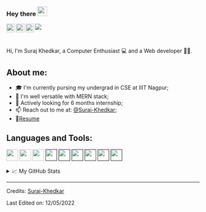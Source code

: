 ### Hey there <img src="https://media.giphy.com/media/hvRJCLFzcasrR4ia7z/giphy.gif" width="25px" height="25px">

<a href="https://www.linkedin.com/in/suraj-khedkar-5a26021a4/">
  <img align="left" alt="Suraj's LinkedIN" width="22px" src="https://cdn.jsdelivr.net/gh/devicons/devicon/icons/linkedin/linkedin-original.svg" />
</a>
<a href="https://www.hackerrank.com/snk_khedkar">
  <img align="left" alt="Suraj's Hackerrank" width="22px"  src="https://img.icons8.com/external-tal-revivo-color-tal-revivo/96/000000/external-hackerrank-is-a-technology-company-that-focuses-on-competitive-programming-logo-color-tal-revivo.png" />
</a>
<a href="https://leetcode.com/K_suraj/">
  <img align="left" alt="Suraj's Leetcode" width="22px" src="https://raw.githubusercontent.com/rahuldkjain/github-profile-readme-generator/master/src/images/icons/Social/leet-code.svg" />
</a>

![](https://visitor-badge.glitch.me/badge?page_id=Suraj-Khedkar)

<br />

Hi, I'm Suraj Khedkar, a Computer Enthusiast 💻 and a Web developer 👨‍💻. 

## About me:

- 🎓 I'm currently pursing my undergrad in CSE at IIIT Nagpur;
- 🌱 I'm well versatile with MERN stack;
- 💬 Actively looking for 6 months internship;
- 📫 Reach out to me at: [@Suraj-Khedkar](https://www.linkedin.com/in/suraj-khedkar-5a26021a4/);
- 📝[Resume](https://drive.google.com/file/d/1DrUoWp2gOhFnXmF9lIxfJFC6sBCWQzAY/view?usp=sharing)

## Languages and Tools:  

<a href="/" ><img height="30" src="https://cdn.jsdelivr.net/gh/devicons/devicon/icons/javascript/javascript-original.svg" /></a>
<a href="/" ><img height="30" src="https://cdn.jsdelivr.net/gh/devicons/devicon/icons/flask/flask-original.svg"></a>
<a href="/" ><img height="30" src="https://cdn.jsdelivr.net/gh/devicons/devicon/icons/nodejs/nodejs-original.svg"></a>
<a href="" ><img height="30" src="https://cdn.jsdelivr.net/gh/devicons/devicon/icons/cplusplus/cplusplus-original.svg"></a>
<a href="" ><img height="30" src="https://cdn.jsdelivr.net/gh/devicons/devicon/icons/python/python-original.svg"></a>
<a href="" ><img height="30" src="https://cdn.jsdelivr.net/gh/devicons/devicon/icons/django/django-plain.svg"></a>
<a href="" ><img height="30" src="https://cdn.jsdelivr.net/gh/devicons/devicon/icons/sqlite/sqlite-original.svg"></a>
<a href="" ><img height="30" src="https://cdn.jsdelivr.net/gh/devicons/devicon/icons/heroku/heroku-original.svg"></a>
<a href="" ><img height="30" src="https://cdn.jsdelivr.net/gh/devicons/devicon/icons/git/git-original.svg"></a>


<details>
<summary>📈 My GitHub Stats</summary>

<p align="center"> <img src="https://github-readme-stats.vercel.app/api?username=suraj-khedkar&show_icons=true&theme=default" alt="suraj-khedkar" />
<p align="center"> <img src="https://github-readme-stats.vercel.app/api/top-langs?username=suraj-khedkar&count_private=true&theme=default&show_icons=true" alt="suraj-khedkar" />

</details>

-----
Credits: [Suraj-Khedkar](https://github.com/suraj-khedkar)

Last Edited on: 12/05/2022
